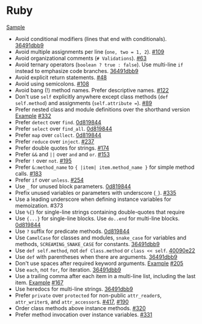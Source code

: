 Ruby
====

[Sample](sample.rb)

* Avoid conditional modifiers (lines that end with conditionals). [36491dbb9]
* Avoid multiple assignments per line (`one, two = 1, 2`). [#109]
* Avoid organizational comments (`# Validations`). [#63]
* Avoid ternary operators (`boolean ? true : false`). Use multi-line `if`
  instead to emphasize code branches. [36491dbb9]
* Avoid explicit return statements. [#48]
* Avoid using semicolons. [#108]
* Avoid bang (!) method names. Prefer descriptive names. [#122]
* Don't use `self` explicitly anywhere except class methods (`def self.method`)
  and assignments (`self.attribute =`). [#89]
* Prefer nested class and module definitions over the shorthand version
  [Example][class definition example] [#332]
* Prefer `detect` over `find`. [0d819844]
* Prefer `select` over `find_all`. [0d819844]
* Prefer `map` over `collect`. [0d819844]
* Prefer `reduce` over `inject`. [#237]
* Prefer double quotes for strings. [#174]
* Prefer `&&` and `||` over `and` and `or`. [#153]
* Prefer `!` over `not`. [#195]
* Prefer `&:method_name` to `{ |item| item.method_name }` for simple method
  calls. [#183]
* Prefer `if` over `unless`. [#254]
* Use `_` for unused block parameters. [0d819844]
* Prefix unused variables or parameters with underscore (`_`). [#335]
* Use a leading underscore when defining instance variables for memoization.
  #373
* Use `%{}` for single-line strings containing double-quotes that require
* Use `{...}` for single-line blocks. Use `do..end` for multi-line blocks.
  [0d819844]
* Use `?` suffix for predicate methods. [0d819844]
* Use `CamelCase` for classes and modules, `snake_case` for variables and
  methods, `SCREAMING_SNAKE_CASE` for constants. [36491dbb9]
* Use `def self.method`, not `def Class.method` or `class << self`. [40090e22]
* Use `def` with parentheses when there are arguments. [36491dbb9]
* Don't use spaces after required keyword arguments. [Example][required kwargs]
  [#205]
* Use `each`, not `for`, for iteration. [36491dbb9]
* Use a trailing comma after each item in a multi-line list, including the last
  item. [Example][trailing comma example] [#167]
* Use heredocs for multi-line strings. [36491dbb9]
* Prefer `private` over `protected` for non-public `attr_reader`s,
  `attr_writer`s, and `attr_accessor`s. [#417], [#190]
* Order class methods above instance methods. [#320]
* Prefer method invocation over instance variables. [#331]

[#48]: https://github.com/thoughtbot/guides/pull/48
[#63]: https://github.com/thoughtbot/guides/pull/63
[#89]: https://github.com/thoughtbot/guides/pull/89
[#108]: https://github.com/thoughtbot/guides/pull/108
[#109]: https://github.com/thoughtbot/guides/pull/109
[#122]: https://github.com/thoughtbot/guides/pull/122
[#153]: https://github.com/thoughtbot/guides/pull/153
[#167]: https://github.com/thoughtbot/guides/pull/167
[#174]: https://github.com/thoughtbot/guides/pull/174
[#183]: https://github.com/thoughtbot/guides/pull/183
[#190]: https://github.com/thoughtbot/guides/pull/190
[#195]: https://github.com/thoughtbot/guides/pull/195
[#205]: https://github.com/thoughtbot/guides/pull/205
[#237]: https://github.com/thoughtbot/guides/pull/237
[#254]: https://github.com/thoughtbot/guides/pull/254
[#320]: https://github.com/thoughtbot/guides/pull/320
[#331]: https://github.com/thoughtbot/guides/pull/331
[#332]: https://github.com/thoughtbot/guides/pull/332
[#335]: https://github.com/thoughtbot/guides/pull/335
[#373]: https://github.com/thoughtbot/guides/pull/373
[#417]: https://github.com/thoughtbot/guides/pull/417
[0d819844]: https://github.com/thoughtbot/guides/commit/0d819844
[36491dbb9]: https://github.com/thoughtbot/guides/commit/36491dbb9
[40090e22]: https://github.com/thoughtbot/guides/commit/40090e22
[trailing comma example]: /style/ruby/sample.rb#L53
[required kwargs]: /style/ruby/sample.rb#L16
[class definition example]: /style/ruby/sample.rb#L103

